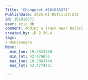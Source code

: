 ```yaml
---
Title: 'Changeset #161016371'
PublishDate: 2025-01-05T11:24:57Z
id: 161016371
user: eric db
comment: Adding a track near Dučići
created_by: iD 2.30.4
tags:
- Montenegro
bbox:
  min_lon: 19.3833768
  min_lat: 42.476656
  max_lon: 19.3863744
  max_lat: 42.4774221

---
```

